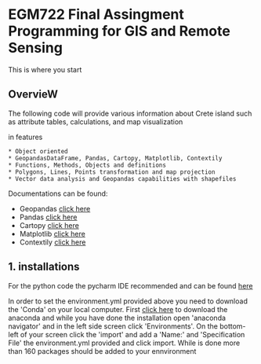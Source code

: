 # EGM722 Final Assingment Programming for GIS and Remote Sensing

This is where you start

## OvervieW 

The following code will provide various information about Crete island such as attribute tables, calculations, and map visualization 

in features

    * Object oriented
    * GeopandasDataFrame, Pandas, Cartopy, Matplotlib, Contextily
    * Functions, Methods, Objects and definitions
    * Polygons, Lines, Points transformation and map projection 
    * Vector data analysis and Geopandas capabilities with shapefiles 

Documentations can be found:

*   Geopandas  [click here](https://geopandas.org/docs.html)
*   Pandas     [click here](https://pandas.pydata.org/docs/)
*   Cartopy    [click here](https://scitools.org.uk/cartopy/docs/latest/)
*   Matplotlib [click here](https://matplotlib.org/stable/contents.html#)
*   Contextily [click here](https://contextily.readthedocs.io/en/latest/intro_guide.html)

## 1. installations

For the python code the pycharm IDE recommended and can be found [here](https://geopandas.org/docs.html)

In order to set the environment.yml provided above you need to download the 'Conda' on your local computer. First [click here](https://docs.anaconda.com/anaconda/install/) to download the anaconda and while you have done the installation open 'anaconda navigator' and in the left side screen click 'Environments'. On the bottom-left of your screen click the 'import' and add a 'Name:' and 'Specification File' the environment.yml provided and click import. While is done more than 160 packages should be added to your ennvironment 

